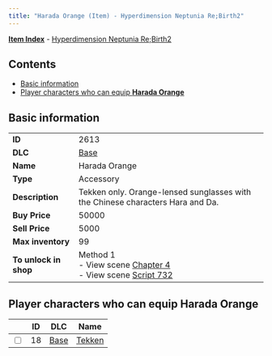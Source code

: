 ```yaml
---
title: "Harada Orange (Item) - Hyperdimension Neptunia Re;Birth2"
---
```


[**Item Index**](/neptunia/rb2/item/index.html) - [Hyperdimension Neptunia Re;Birth2](/neptunia/rb2)

## Contents

- [Basic information](#basic-information)
- [Player characters who can equip **Harada Orange**](#player-characters-who-can-equip-harada-orange)

## Basic information

|   |   |
| -- | -- |
| **ID** | 2613 |
| **DLC** | [Base](/neptunia/rb2/dlc/0-base.html) |
| **Name** | Harada Orange |
| **Type** | Accessory |
| **Description** | Tekken only. Orange-lensed sunglasses with the Chinese characters Hara and Da. |
| **Buy Price** | 50000 |
| **Sell Price** | 5000 |
| **Max inventory** | 99 |
| **To unlock in shop** | Method 1<br />- View scene [Chapter 4](/neptunia/rb2/scene/0-301-chapter-4.html)<br />- View scene [Script 732](/neptunia/rb2/scene/0-732-script-732.html) |

## Player characters who can equip **Harada Orange**

|    | ID | DLC | Name |
| -- | -- | --- | ---- |
| <input type="checkbox" id="rb2-player-0-18" class="trackbox" /> | 18 | [Base](/neptunia/rb2/dlc/0-base.html) | [Tekken](/neptunia/rb2/player/0-18-tekken.html) |